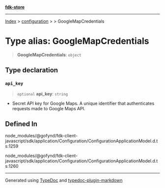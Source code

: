 [**fdk-store**](../../../README.md)
***

[Index](../../../API.md) > [configuration](../../README.md) > [<internal>](../README.md) > GoogleMapCredentials

# Type alias: GoogleMapCredentials

> **GoogleMapCredentials**: `object`

## Type declaration

### `api_key`

> `optional` **api\_key**: `string`

- Secret API key for Google Maps. A unique
identifier that authenticates requests made to Google Maps API.

## Defined In

node\_modules/@gofynd/fdk-client-javascript/sdk/application/Configuration/ConfigurationApplicationModel.d.ts:1259

node\_modules/@gofynd/fdk-client-javascript/sdk/application/Configuration/ConfigurationApplicationModel.d.ts:1260

***
Generated using [TypeDoc](https://typedoc.org/) and [typedoc-plugin-markdown](https://www.npmjs.com/package/typedoc-plugin-markdown)
